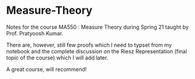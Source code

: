 # Measure-Theory
Notes for the course MA550 : Measure Theory during Spring 21 taught by Prof. Pratyoosh Kumar.


There are, however, still few proofs which I need to typset from my notebook and the complete discussion on the Riesz Representation (final topic of the course) which I will add later.

A great course, will recommend!
